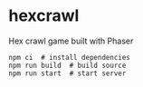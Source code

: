 # hexcrawl

Hex crawl game built with Phaser

```shell
npm ci  # install dependencies
npm run build  # build source
npm run start  # start server
```
